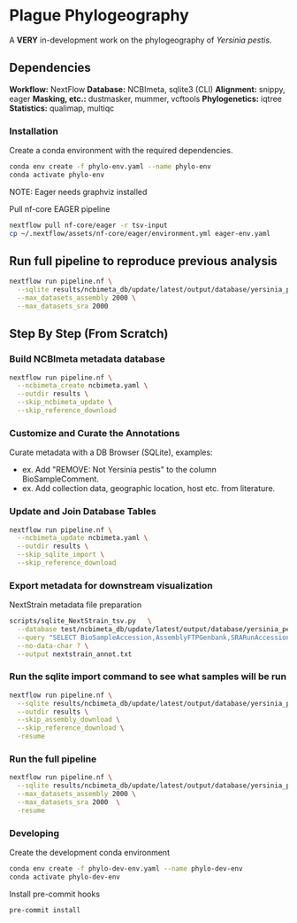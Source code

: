 # Plague Phylogeography

A **VERY** in-development work on the phylogeography of *Yersinia pestis*.

## Dependencies

**Workflow:** NextFlow
**Database:** NCBImeta, sqlite3 (CLI)
**Alignment:** snippy, eager
**Masking, etc.:** dustmasker, mummer, vcftools
**Phylogenetics:** iqtree
**Statistics:** qualimap, multiqc

### Installation

Create a conda environment with the required dependencies.

```bash
conda env create -f phylo-env.yaml --name phylo-env
conda activate phylo-env
```

NOTE: Eager needs graphviz installed

Pull nf-core EAGER pipeline

```bash
nextflow pull nf-core/eager -r tsv-input
cp ~/.nextflow/assets/nf-core/eager/environment.yml eager-env.yaml
```

## Run full pipeline to reproduce previous analysis

```bash
nextflow run pipeline.nf \
  --sqlite results/ncbimeta_db/update/latest/output/database/yersinia_pestis_db.sqlite \
  --max_datasets_assembly 2000 \
  --max_datasets_sra 2000
```

## Step By Step (From Scratch)

### Build NCBImeta metadata database

```bash
nextflow run pipeline.nf \
  --ncbimeta_create ncbimeta.yaml \
  --outdir results \
  --skip_ncbimeta_update \
  --skip_reference_download
```

### Customize and Curate the Annotations

Curate metadata with a DB Browser (SQLite), examples:

* ex. Add "REMOVE: Not Yersinia pestis" to the column BioSampleComment.
* ex. Add collection data, geographic location, host etc. from literature.

### Update and Join Database Tables

```bash
nextflow run pipeline.nf \
  --ncbimeta_update ncbimeta.yaml \
  --outdir results \
  --skip_sqlite_import \
  --skip_reference_download
```

### Export metadata for downstream visualization

NextStrain metadata file preparation

```bash
scripts/sqlite_NextStrain_tsv.py   \
  --database test/ncbimeta_db/update/latest/output/database/yersinia_pestis_db.sqlite   \
  --query "SELECT BioSampleAccession,AssemblyFTPGenbank,SRARunAccession,BioSampleStrain,BioSampleCollectionDate,BioSampleHost,BioSampleGeographicLocation,BioSampleBiovar,PubmedArticleTitle,PubmedAuthorsLastName,AssemblyContigCount,AssemblyTotalLength,NucleotideGenes,NucleotideGenesTotal,NucleotidePseudoGenes,NucleotidePseudoGenesTotal,NucleotiderRNAs,AssemblySubmissionDate,SRARunPublishDate,BioSampleComment FROM Master"   \
  --no-data-char ? \
  --output nextstrain_annot.txt
```

### Run the sqlite import command to see what samples will be run

```bash
nextflow run pipeline.nf \
  --sqlite results/ncbimeta_db/update/latest/output/database/yersinia_pestis_db.sqlite \
  --outdir results \
  --skip_assembly_download \
  --skip_reference_download \
  -resume
```

### Run the full pipeline

```bash
nextflow run pipeline.nf \
  --sqlite results/ncbimeta_db/update/latest/output/database/yersinia_pestis_db.sqlite \
  --max_datasets_assembly 2000 \
  --max_datasets_sra 2000  \
  -resume
```

### Developing

Create the development conda environment

```bash
conda env create -f phylo-dev-env.yaml --name phylo-dev-env
conda activate phylo-dev-env
```

Install pre-commit hooks

```bash
pre-commit install
```
